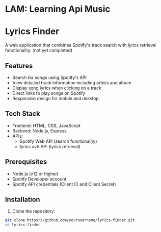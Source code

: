 # LAM: Learning Api Music
# Lyrics Finder

A web application that combines Spotify's track search with lyrics retrieval functionality.
(not yet completed)

## Features

- Search for songs using Spotify's API
- View detailed track information including artists and album
- Display song lyrics when clicking on a track
- Direct links to play songs on Spotify
- Responsive design for mobile and desktop

## Tech Stack

- Frontend: HTML, CSS, JavaScript
- Backend: Node.js, Express
- APIs: 
  - Spotify Web API (search functionality)
  - lyrics.ovh API (lyrics retrieval)

## Prerequisites

- Node.js (v12 or higher)
- Spotify Developer account
- Spotify API credentials (Client ID and Client Secret)

## Installation

1. Clone the repository:
```bash
git clone https://github.com/yourusername/lyrics-finder.git
cd lyrics-finder
